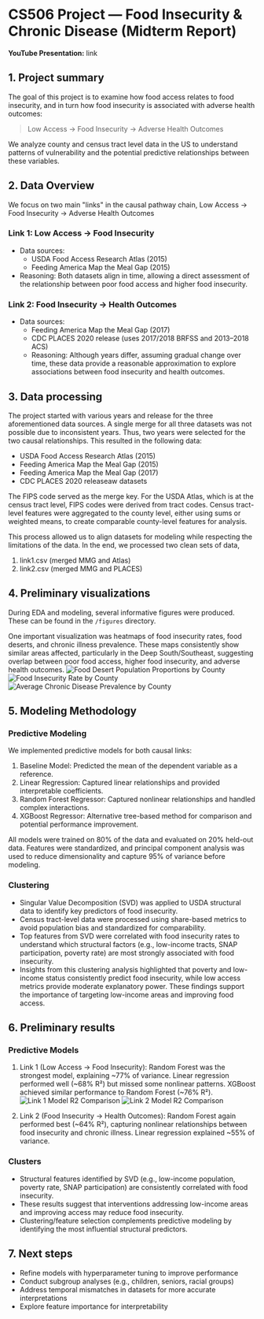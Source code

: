 # CS506 Project — Food Insecurity & Chronic Disease (Midterm Report)

**YouTube Presentation:** link

## 1. Project summary
The goal of this project is to examine how food access relates to food insecurity, and in turn how food insecurity is associated with adverse health outcomes:

> Low Access → Food Insecurity → Adverse Health Outcomes

We analyze county and census tract level data in the US to understand patterns of vulnerability and the potential predictive relationships between these variables.

## 2. Data Overview
We focus on two main "links" in the causal pathway chain, Low Access → Food Insecurity → Adverse Health Outcomes

### **Link 1: Low Access → Food Insecurity**
- Data sources:
  - USDA Food Access Research Atlas (2015)
  - Feeding America Map the Meal Gap (2015)
- Reasoning: Both datasets align in time, allowing a direct assessment of the relationship between poor food access and higher food insecurity.

### **Link 2: Food Insecurity → Health Outcomes**
- Data sources:
  - Feeding America Map the Meal Gap (2017)
  - CDC PLACES 2020 release (uses 2017/2018 BRFSS and 2013–2018 ACS)
  - Reasoning: Although years differ, assuming gradual change over time, these data provide a reasonable approximation to explore associations between food insecurity and health outcomes.

## 3. Data processing
The project started with various years and release for the three aforementioned data sources. A single merge for all three datasets was not possible due to inconsistent years. Thus, two years were selected for the two causal relationships. This resulted in the following data:
- USDA Food Access Research Atlas (2015)
- Feeding America Map the Meal Gap (2015)
- Feeding America Map the Meal Gap (2017)
- CDC PLACES 2020 releaseaw datasets

The FIPS code served as the merge key. For the USDA Atlas, which is at the census tract level, FIPS codes were derived from tract codes. Census tract-level features were aggregated to the county level, either using sums or weighted means, to create comparable county-level features for analysis.

This process allowed us to align datasets for modeling while respecting the limitations of the data. In the end, we processed two clean sets of data,
1. link1.csv (merged MMG and Atlas)
2. link2.csv (merged MMG and PLACES)

## 4. Preliminary visualizations
During EDA and modeling, several informative figures were produced. These can be found in the `/figures` directory. 

One important visualization was heatmaps of food insecurity rates, food deserts, and chronic illness prevalence. These maps consistently show similar areas affected, particularly in the Deep South/Southeast, suggesting overlap between poor food access, higher food insecurity, and adverse health outcomes. 
![Food Desert Population Proportions by County](https://github.com/liampr-22/CS506-Final-Project/blob/main/figures/EDA/county_food_desert.png)
![Food Insecurity Rate by County](https://github.com/liampr-22/CS506-Final-Project/blob/main/figures/EDA/county_food_insecurity_rate.png)
![Average Chronic Disease Prevalence by County](https://github.com/liampr-22/CS506-Final-Project/blob/main/figures/EDA/county_chronic.png)

## 5. Modeling Methodology

### Predictive Modeling
We implemented predictive models for both causal links:
1. Baseline Model: Predicted the mean of the dependent variable as a reference.
2. Linear Regression: Captured linear relationships and provided interpretable coefficients.
3. Random Forest Regressor: Captured nonlinear relationships and handled complex interactions.
4. XGBoost Regressor: Alternative tree-based method for comparison and potential performance improvement.

All models were trained on 80% of the data and evaluated on 20% held-out data. Features were standardized, and principal component analysis was used to reduce dimensionality and capture 95% of variance before modeling.

### Clustering
- Singular Value Decomposition (SVD) was applied to USDA structural data to identify key predictors of food insecurity.
- Census tract-level data were processed using share-based metrics to avoid population bias and standardized for comparability.
- Top features from SVD were correlated with food insecurity rates to understand which structural factors (e.g., low-income tracts, SNAP participation, poverty rate) are most strongly associated with food insecurity.
- Insights from this clustering analysis highlighted that poverty and low-income status consistently predict food insecurity, while low access metrics provide moderate explanatory power. These findings support the importance of targeting low-income areas and improving food access.

## 6. Preliminary results
### Predictive Models
1. Link 1 (Low Access → Food Insecurity):
Random Forest was the strongest model, explaining ~77% of variance. Linear regression performed well (~68% R²) but missed some nonlinear patterns. XGBoost achieved similar performance to Random Forest (~76% R²).
![Link 1 Model R2 Comparison](https://github.com/liampr-22/CS506-Final-Project/blob/main/figures/Predictive%20Models/Unknown.png)
![Link 2 Model R2 Comparison](https://github.com/liampr-22/CS506-Final-Project/blob/main/figures/Predictive%20Models/Unknown-1.png)

3. Link 2 (Food Insecurity → Health Outcomes):
Random Forest again performed best (~64% R²), capturing nonlinear relationships between food insecurity and chronic illness. Linear regression explained ~55% of variance.

### Clusters
- Structural features identified by SVD (e.g., low-income population, poverty rate, SNAP participation) are consistently correlated with food insecurity.
- These results suggest that interventions addressing low-income areas and improving access may reduce food insecurity.
- Clustering/feature selection complements predictive modeling by identifying the most influential structural predictors.

## 7. Next steps
- Refine models with hyperparameter tuning to improve performance
- Conduct subgroup analyses (e.g., children, seniors, racial groups)
- Address temporal mismatches in datasets for more accurate interpretations
- Explore feature importance for interpretability
